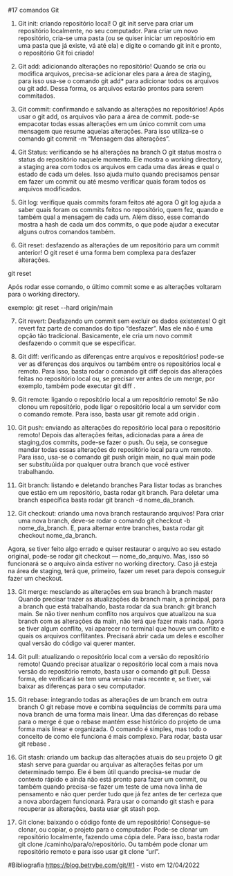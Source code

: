 #17 comandos Git 

1. Git init: criando repositório local!
O git init serve para criar um repositório localmente, no seu computador. Para criar um novo repositório, cria-se uma pasta (ou se quiser iniciar um repositório em uma pasta que já existe, vá até ela) e digite o comando git init e pronto, o repositório Git foi criado! 

2. Git add: adicionando alterações no repositório!
Quando se cria ou modifica arquivos, precisa-se adicionar eles para a área de staging, para isso usa-se o comando git add* para adicionar todos os arquivos ou git add<nome-do-arquivo>. Dessa forma, os arquivos estarão prontos para serem commitados.

3. Git commit: confirmando e salvando as alterações no repositórios!
Após usar o git add, os arquivos vão para a área de commit. pode-se empacotar todas essas alterações em um único commit com uma mensagem que resume aquelas alterações. Para isso utiliza-se o comando git commit -m “Mensagem das alterações”.

4. Git Status: verificando se há alterações na branch
O git status mostra o status do repositório naquele momento. Ele mostra o working directory, a staging area com todos os arquivos em cada uma das áreas e qual o estado de cada um deles. Isso ajuda muito quando precisamos pensar em fazer um commit ou até mesmo verificar quais foram todos os arquivos modificados.  

5. Git log: verifique quais commits foram feitos até agora
O git log ajuda a saber quais foram os commits feitos no repositório, quem fez, quando e também qual a mensagem de cada um. Além disso, esse comando mostra a hash de cada um dos commits, o que pode ajudar a executar alguns outros comandos também. 

6. Git reset: desfazendo as alterações de um repositório para um commit anterior!
O git reset é uma forma bem complexa para desfazer alterações. 

git reset <hash do commit que se quer voltar>

Após rodar esse comando, o último commit some e as alterações voltaram para o working directory. 

exemplo:
git reset --hard origin/main


7. Git revert: Desfazendo um commit sem excluir os dados existentes!
O git revert faz parte de comandos do tipo “desfazer”. Mas ele não é uma opção tão tradicional. Basicamente, ele cria um novo commit desfazendo o commit que se especificar.

8. Git diff: verificando as diferenças entre arquivos e repositórios!
pode-se ver as diferenças dos arquivos ou também entre os repositórios local e remoto. Para isso, basta rodar o comando git diff depois das alterações feitas no repositório local ou, se precisar ver antes de um merge, por exemplo, também pode executar git diff <branch origem> <branch destino>.

9. Git remote: ligando o repositório local a um repositório remoto!
Se não clonou um repositório, pode ligar o repositório local a um servidor com o comando remote. Para isso, basta usar git remote add origin <servidor>.

10. Git push: enviando as alterações do repositório local para o repositório remoto!
Depois das alterações feitas, adicionadas para a área de staging,dos commits, pode-se fazer o push. Ou seja, se consegue mandar todas essas alterações do repositório local para um remoto. Para isso, usa-se o comando git push origin main, no qual main pode ser substituúida por qualquer outra branch que você estiver trabalhando. 

11. Git branch: listando e deletando branches 
Para listar todas as branches que estão em um repositório, basta rodar git branch. Para deletar uma branch específica basta rodar git branch -d nome_da_branch.

12. Git checkout: criando uma nova branch restaurando arquivos!
Para criar uma nova branch, deve-se rodar o comando git checkout -b nome_da_branch. E, para alternar entre branches, basta rodar git checkout nome_da_branch.

Agora, se tiver feito algo errado e quiser restaurar o arquivo ao seu estado original, pode-se rodar git checkout — nome_do_arquivo. Mas, isso só funcionará se o arquivo ainda estiver no working directory. Caso já esteja na área de staging, terá que, primeiro, fazer um reset para depois conseguir fazer um checkout.

13. Git merge: mesclando as alterações em sua branch à branch master
Quando precisar trazer as atualizações da branch main, a principal, para a branch que está trabalhando, basta rodar da sua branch: git branch main. Se não tiver nenhum conflito nos arquivos que atualizou na sua branch com as alterações da main, não terá que fazer mais nada. Agora se tiver algum conflito, vai aparecer no terminal que houve um conflito e quais os arquivos conflitantes. Precisará abrir cada um deles e escolher qual versão do código vai querer manter. 

14. Git pull: atualizando o repositório local com a versão do repositório remoto! 
Quando precisar atualizar o repositório local com a mais nova versão do repositório remoto, basta usar o comando git pull. Dessa forma, ele verificará se tem uma versão mais recente e, se tiver, vai baixar as diferenças para o seu computador.

15. Git rebase: integrando todas as alterações de um branch em outra branch
O git rebase move e combina sequências de commits para uma nova branch de uma forma mais linear. Uma das diferenças do rebase para o merge é que o rebase mantém esse histórico do projeto de uma forma mais linear e organizada. O comando é simples, mas todo o conceito de como ele funciona é mais complexo. Para rodar, basta usar git rebase <branch>.

16. Git stash: criando um backup das alterações atuais do seu projeto
O git stash serve para guardar ou arquivar as alterações feitas por um determinado tempo. Ele é bem útil quando precisa-se mudar de contexto rápido e ainda não está pronto para fazer um commit, ou também quando precisa-se fazer um teste de uma nova linha de pensamento e não quer perder tudo que já fez antes de ter certeza que a nova abordagem funcionará. Para usar o comando git stash e para recuperar as alterações, basta usar git stash pop.

17. Git clone: baixando o código fonte de um repositório!
Consegue-se clonar, ou copiar, o projeto para o computador. Pode-se clonar um repositório localmente, fazendo uma cópia dele. Para isso, basta rodar git clone /caminho/para/o/repositório. Ou também pode clonar um repositório remoto e para isso usar git clone “url”.

#Bibliografia
https://blog.betrybe.com/git/#1 - visto em 12/04/2022


